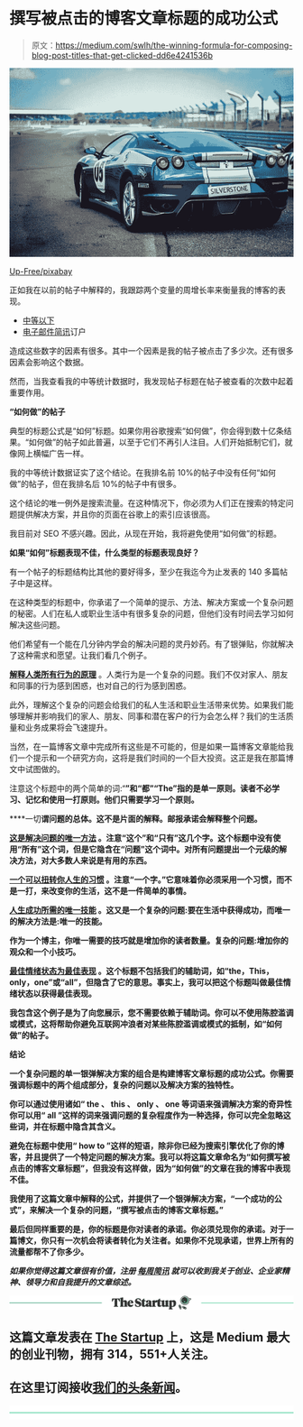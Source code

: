 # 撰写被点击的博客文章标题的成功公式

> 原文：<https://medium.com/swlh/the-winning-formula-for-composing-blog-post-titles-that-get-clicked-dd6e4241536b>

![](img/9de9b69f2bf228a3997aacd5c8cf7074.png)

[Up-Free/pixabay](https://pixabay.com/en/car-race-ferrari-racing-car-pirelli-438467/)

正如我在以前的帖子中解释的，我跟踪两个变量的周增长率来衡量我的博客的表现。

*   [中等以下](/@bbilgin)
*   [电子邮件简讯](https://ideavisionaction.com/email-newsletter/)订户

造成这些数字的因素有很多。其中一个因素是我的帖子被点击了多少次。还有很多因素会影响这个数据。

然而，当我查看我的中等统计数据时，我发现帖子标题在帖子被查看的次数中起着重要作用。

**“如何做”的帖子**

典型的标题公式是“如何”标题。如果你用谷歌搜索“如何做”，你会得到数十亿条结果。“如何做”的帖子如此普遍，以至于它们不再引人注目。人们开始抵制它们，就像网上横幅广告一样。

我的中等统计数据证实了这个结论。在我排名前 10%的帖子中没有任何“如何做”的帖子，但在我排名后 10%的帖子中有很多。

这个结论的唯一例外是搜索流量。在这种情况下，你必须为人们正在搜索的特定问题提供解决方案，并且你的页面在谷歌上的索引应该很高。

我目前对 SEO 不感兴趣。因此，从现在开始，我将避免使用“如何做”的标题。

**如果“如何”标题表现不佳，什么类型的标题表现良好？**

有一个帖子的标题结构比其他的要好得多，至少在我迄今为止发表的 140 多篇帖子中是这样。

在这种类型的标题中，你承诺了一个简单的提示、方法、解决方案或一个复杂问题的秘密。人们在私人或职业生活中有很多复杂的问题，但他们没有时间去学习如何解决这些问题。

他们希望有一个能在几分钟内学会的解决问题的灵丹妙药。有了银弹贴，你就解决了这种需求和愿望。让我们看几个例子。

[**解释人类所有行为的原理**](https://ideavisionaction.com/personal-development/the-principle-that-explains-all-human-behavior/) 。人类行为是一个复杂的问题。我们不仅对家人、朋友和同事的行为感到困惑，也对自己的行为感到困惑。

此外，理解这个复杂的问题会给我们的私人生活和职业生活带来优势。如果我们能够理解并影响我们的家人、朋友、同事和潜在客户的行为会怎么样？我们的生活质量和业务成果将会飞速提升。

当然，在一篇博客文章中完成所有这些是不可能的，但是如果一篇博客文章能给我们一个提示和一个研究方向，这将是我们时间的一个巨大投资。这正是我在那篇博文中试图做的。

注意这个标题中的两个简单的词:“**”和“**都**”“The”指的是单一原则。读者不必学习、记忆和使用一打原则。他们只需要学习一个原则。**

****一切**谓问题的总体。这不是片面的解释。邮报承诺会解释整个问题。**

**[**这是解决问题的唯一方法**](https://ideavisionaction.com/personal-development/this-is-the-only-way-to-solve-problems/) 。注意“**这个**”和“**只有**”这几个字。这个标题中没有使用“所有”这个词，但是它隐含在“问题”这个词中。对所有问题提出一个元级的解决方法，对大多数人来说是有用的东西。**

**[**一个可以扭转你人生的习惯**](https://ideavisionaction.com/personal-development/one-habit-that-can-turn-around-your-life/) 。注意“**一个**字。”它意味着你必须采用一个习惯，而不是一打，来改变你的生活，这不是一件简单的事情。**

**[**人生成功所需的唯一技能**](https://ideavisionaction.com/personal-development/the-only-skill-you-need-to-succeed-in-life/) 。这又是一个复杂的问题:要在生活中获得成功，而唯一的解决方法是:唯一的技能。**

**作为一个博主，你唯一需要的技巧就是增加你的读者数量。复杂的问题:增加你的观众和一个小技巧。**

**[**最佳情绪状态为最佳表现**](https://ideavisionaction.com/personal-development/optimal-emotional-state-for-maximum-performance/) 。这个标题不包括我们的辅助词，如“the，This，only，one”或“all”，但隐含了它的意思。事实上，我可以把这个标题叫做最佳情绪状态以获得最佳表现。**

**我包含这个例子是为了向您展示，您不需要依赖于辅助词。你可以不使用陈腔滥调或模式，这将帮助你避免互联网冲浪者对某些陈腔滥调或模式的抵制，如“如何做”的帖子。**

****结论****

**一个复杂问题的单一银弹解决方案的组合是构建博客文章标题的成功公式。你需要强调标题中的两个组成部分，复杂的问题以及解决方案的独特性。**

**你可以通过使用诸如“ **the** 、 **this** 、 **only** 、 **one** 等词语来强调解决方案的奇异性你可以用“ **all** ”这样的词来强调问题的复杂程度作为一种选择，你可以完全忽略这些词，并在标题中隐含其含义。**

**避免在标题中使用“ **how to** ”这样的短语，除非你已经为搜索引擎优化了你的博客，并且提供了一个特定问题的解决方案。我可以将这篇文章命名为“如何撰写被点击的博客文章标题”，但我没有这样做，因为“如何做”的文章在我的博客中表现不佳。**

**我使用了这篇文章中解释的公式，并提供了一个银弹解决方案，“一个成功的公式”，来解决一个复杂的问题，“撰写被点击的博客文章标题。”**

**最后但同样重要的是，你的标题是你对读者的承诺。你必须兑现你的承诺。对于一篇博文，你只有一次机会将读者转化为关注者。如果你不兑现承诺，世界上所有的流量都帮不了你多少。**

*****如果你觉得这篇文章很有价值，注册*** [***每周简讯***](https://ideavisionaction.com/email-newsletter/) ***就可以收到我关于创业、企业家精神、领导力和自我提升的文章综述。*****

**[![](img/308a8d84fb9b2fab43d66c117fcc4bb4.png)](https://medium.com/swlh)**

## **这篇文章发表在 [The Startup](https://medium.com/swlh) 上，这是 Medium 最大的创业刊物，拥有 314，551+人关注。**

## **在这里订阅接收[我们的头条新闻](http://growthsupply.com/the-startup-newsletter/)。**

**[![](img/b0164736ea17a63403e660de5dedf91a.png)](https://medium.com/swlh)**